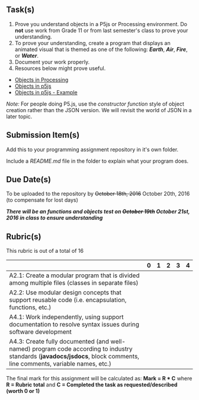 Task(s)
-------
1. Prove you understand objects in a P5js or Processing environment.  Do **not** use work from Grade 11 or from last semester's class to prove your understanding.
2. To prove your understanding, create a program that displays an animated visual that is themed as one of the following: **_Earth_**, **_Air_**, **_Fire_**, or **_Water_**.
3. Document your work properly.
4. Resources below might prove useful.  

  * [Objects in Processing](http://processing.org/tutorials/objects/)
  * [Objects in p5js](http://coursescript.com/notes/interactivecomputing/objects/)
  * [Objects in p5js - Example](https://p5js.org/examples/examples/Objects_Objects.php)
  
_Note:_ For people doing P5.js, use the _constructor function_ style of object creation rather than the JSON version.  We will revisit the world of JSON in a later topic.

Submission Item(s)
------------------
Add this to your programming assignment repository in it's own folder.

Include a _README.md_ file in the folder to explain what your program does.

Due Date(s)
-------------
To be uploaded to the repository by ~~October 18th, 2016~~ October 20th, 2016 (to compensate for lost days)

_**There will be an functions and objects test on ~~October 19th~~ October 21st, 2016 in class to ensure understanding**_

Rubric(s)
---------
This rubric is out of a total of 16

| | 0 | 1 | 2 | 3 | 4 |
|---| --- | --- | --- | --- | --- |
|A2.1: Create a modular program that is divided among multiple files (classes in separate files)  | | | | | |
|A2.2: Use modular design concepts that support reusable code (i.e. encapsulation, functions, etc.)  | | | | | |
|A4.1: Work independently, using support documentation to resolve syntax issues during software development  | | | | | |
|A4.3: Create fully documented (and well-named) program code according to industry standards (**javadocs/jsdocs**, block comments, line comments, variable names, etc.)  | | | | | |

The final mark for this assignment will be calculated as: __Mark = R * C__ where **R = Rubric total** and **C = Completed the task as requested/described (worth 0 or 1)**
